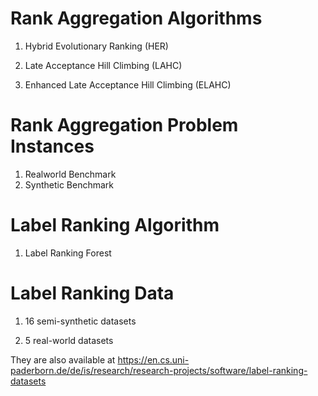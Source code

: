 # Rank Aggregation Algorithms
1. Hybrid Evolutionary Ranking (HER)

2. Late Acceptance Hill Climbing (LAHC)

3. Enhanced Late Acceptance Hill Climbing (ELAHC)

# Rank Aggregation Problem Instances
1. Realworld Benchmark
2. Synthetic Benchmark

# Label Ranking Algorithm
1. Label Ranking Forest

# Label Ranking Data
1. 16 semi-synthetic datasets

2. 5 real-world datasets

They are also available at https://en.cs.uni-paderborn.de/de/is/research/research-projects/software/label-ranking-datasets
#
